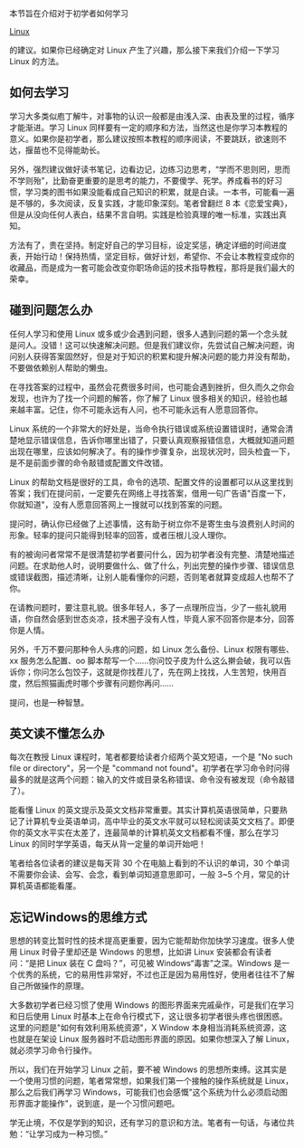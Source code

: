 本节旨在介绍对于初学者如何学习

[Linux](http://c.biancheng.net/linux_tutorial/)

的建议。如果你已经确定对 Linux 产生了兴趣，那么接下来我们介绍一下学习 Linux 的方法。

  


## 如何去学习

学习大多类似庖丁解牛，对事物的认识一般都是由浅入深、由表及里的过程，循序才能渐进。学习 Linux 同样要有一定的顺序和方法，当然这也是你学习本教程的意义。如果你是初学者，那么建议按照本教程的顺序阅读，不要跳跃，欲速则不达，揠苗也不见得能助长。

  


  


另外，强烈建议做好读书笔记，边看边记，边练习边思考，“学而不思则罔，思而不学则殆”，比勤奋更重要的是思考的能力，不要傻学、死学。养成看书的好习惯，学习类的图书如果没能看成自己知识的积累，就是白读。一本书，可能看一遍是不够的，多次阅读，反复实践，才能印象深刻。笔者曾翻烂 8 本《恋爱宝典》，但是从没向任何人表白，结果不言自明。实践是检验真理的唯一标准，实践出真知。

  


  


方法有了，贵在坚持。制定好自己的学习目标，设定奖惩，确定详细的时间进度表，开始行动！保持热情，坚定目标，做好计划，希望你、不会让本教程变成你的收藏品，而是成为一套可能会改变你职场命运的技术指导教程，那将是我们最大的荣幸。

  


## 碰到问题怎么办

任何人学习和使用 Linux 或多或少会遇到问题，很多人遇到问题的第一个念头就是问人。没错！这可以快速解决问题。但是我们建议你，先尝试自己解决问题，询问别人获得答案固然好，但是对于知识的积累和提升解决问题的能力并没有帮助，不要做依赖别人帮助的懒虫。

  


  


在寻找答案的过程中，虽然会花费很多时间，也可能会遇到挫折，但久而久之你会发现，也许为了找一个问题的解答，你了解了 Linux 很多相关的知识，经验也越来越丰富。记住，你不可能永远有人问，也不可能永远有人愿意回答你。

  


  


Linux 系统的一个非常大的好处是，当命令执行错误或系统设置错误时，通常会清楚地显示错误信息，告诉你哪里出错了，只要认真观察报错信息，大概就知道问题出现在哪里，应该如何解决了。有的操作步骤复杂，出现状况时，回头检査一下，是不是前面步骤的命令敲错或配置文件改错。

  


  


Linux 的帮助文档是很好的工具，命令的选项、配置文件的设置都可以从这里找到答案；我们在提问前，一定要先在网络上寻找答案，借用一句广告语"百度一下，你就知道"，没有人愿意回答网上一搜就可以找到答案的问题。

  


  


提问时，确认你已经做了上述事情，这有助于树立你不是寄生虫与浪费别人时间的形象。轻率的提问只能得到轻率的回答，或者压根儿没人理你。

  


  


有的被询问者常常不是很清楚初学者要问什么，因为初学者没有完整、清楚地描述问题。在求助他人时，说明要做什么、做了什么，列出完整的操作步骤、错误信息或错误截图，描述清晰，让别人能看懂你的问题，否则笔者就算变成超人也帮不了你。

  


  


在请教问题时，要注意礼貌。很多年轻人，多了一点理所应当，少了一些礼貌用语，你自然会感到世态炎凉，技术圈子没有人性，毕竟人家不回答你是本分，回答你是人情。

  


  


另外，千万不要问那种令人头疼的问题，如 Linux 怎么备份、Linux 权限有哪些、xx 服务怎么配置、oo 脚本帮写一个……你问饺子皮为什么这么擀会破，我可以告诉你；你问怎么包饺子，这就是你找茬儿了，先在网上找找，人生苦短，快用百度，然后照猫画虎时哪个步骤有问题你再问……

  


  


提问，也是一种智慧。

  


## 英文读不懂怎么办

每次在教授 Linux 课程时，笔者都要给读者介绍两个英文短语，一个是 "No such file or directory"，另一个是 "command not found"。初学者在学习命令时问得最多的就是这两个问题：输入的文件或目录名称错误、命令没有被发现（命令敲错了）。

  


  


能看懂 Linux 的英文提示及英文文档非常重要。其实计算机英语很简单，只要熟记了计算机专业英语单词，高中毕业的英文水平就可以轻松阅读英文文档了。即便你的英文水平实在太差了，连最简单的计算机英文文档都看不懂，那么在学习 Linux 的同时学学英语，每天从背一定量的单词开始吧！

  


  


笔者给各位读者的建议是每天背 30 个在电脑上看到的不认识的单词，30 个单词不需要你会读、会写、会念，看到单词知道意思即可，一般 3~5 个月，常见的计算机英语都能看厪。

  


## 忘记Windows的思维方式

思想的转变比暂时性的技术提高更重要，因为它能帮助你加快学习速度。很多人使用 Linux 时骨子里却还是 Windows 的思想，比如讲 Linux 安装都会有读者问：“是把 Linux 装在 C 盘吗？”，可见被 Windows“毒害”之深。Windows 是一个优秀的系统，它的易用性非常好，不过也正是因为易用性好，使用者往往不了解自己所做操作的原理。

  


  


大多数初学者已经习惯了使用 Windows 的图形界面来完戚喿作，可是我们在学习和日后使用 Linux 时基本上在命令行模式下，这让很多初学者很头疼也很困惑。这里的问题是"如何有效利用系统资源"，X Window 本身相当消耗系统资源，这也就是在架设 Linux 服务器时不启动图形界面的原因。如果你想深入了解 Linux，就必须学习命令行操作。

  


  


所以，我们在开始学习 Linux 之前，要不被 Windows 的思想所束缚。这其实是一个使用习惯的问题，笔者常常想，如果我们第一个接触的操作系统就是 Linux，那么之后我们再学习 Windows，可能我们也会感慨"这个系统为什么必须启动图形界面才能操作"，说到底，是一个习惯问题吧。

  


  


学无止境，不仅是学到的知识，还有学习的意识和方法。笔者有一句话，与诸位共勉：“让学习成为一种习惯。”

